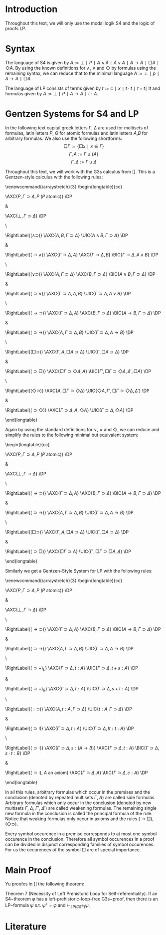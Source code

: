 
Introduction
============

Throughout this text, we will only use the modal logik S4 and the logic of proofs LP.

Syntax
======

The language of S4 is given by $A := ⊥ ∣ P ∣ A ∧ A  ∣ A ∨ A ∣ A → A ∣ □A ∣ ◇A$.
By using the known definitions for $∧$, $∨$ and $◇$ by formulas using the remaining syntax, we can reduce that to the minimal language $A := ⊥ ∣ p ∣ A → A ∣ □A$. 

The language of LP consists of terms given by $t := c ∣ x ∣ t ⋅ t ∣ t + t ∣\: !t$ and formulas given by $A := ⊥ ∣ P ∣ A → A ∣ t{:}A$. 

Gentzen Systems for S4 and LP
=============================

In the following text capital greek letters $Γ$, $Δ$ are used for multisets of formulas, latin letters $P$, $Q$ for atomic formulas and latin letters $A$,$B$ for arbitrary formulas. We also use the following shortforms:
$$□Γ := \{□x ∣ x ∈ Γ\}$$
$$Γ,A := Γ ∪ \{A\}$$
$$Γ,Δ := Γ ∪ Δ$$

Throughout this text, we will work with the G3s calculus from []. This is a Gentzen-style calculus with the following rules:

\renewcommand{\arraystretch}{3}
\begin{longtable}{cc}

\AXC{$P, Γ ⊃ Δ, P$ ($P$ atomic)}
\DP

&

\AXC{$⊥, Γ ⊃ Δ$}
\DP

\\
 
\RightLabel{$(∧ ⊃)$}
\AXC{$A, B, Γ ⊃ Δ$}
\UIC{$A ∧ B, Γ ⊃ Δ$}
\DP

&

\RightLabel{$(⊃ ∧)$}
\AXC{$Γ ⊃ Δ, A$}
\AXC{$Γ ⊃ Δ, B$}
\BIC{$Γ ⊃ Δ, A ∧ B$}
\DP

\\

\RightLabel{$(∨ ⊃)$}
\AXC{$A, Γ ⊃ Δ$}
\AXC{$B, Γ ⊃ Δ$}
\BIC{$A ∨ B, Γ ⊃ Δ$}
\DP

&

\RightLabel{$(⊃ ∨)$}
\AXC{$Γ ⊃ Δ, A, B$}
\UIC{$Γ ⊃ Δ, A ∨ B$}
\DP

\\

\RightLabel{$(→ ⊃)$}
\AXC{$Γ ⊃ Δ, A$}
\AXC{$B, Γ ⊃ Δ$}
\BIC{$A → B, Γ ⊃ Δ$}
\DP

&

\RightLabel{$(⊃ →)$}
\AXC{$A,Γ ⊃ Δ, B$}
\UIC{$Γ ⊃ Δ, A → B$}
\DP

\\

\RightLabel{$(□ ⊃)$}
\AXC{$Γ, A, □A ⊃ Δ$}
\UIC{$Γ, □A ⊃ Δ$}
\DP

&

\RightLabel{$(⊃ □)$}
\AXC{$□Γ ⊃ ◇Δ, A$}
\UIC{$Γ', □Γ  ⊃ ◇Δ, Δ', □A$}
\DP

\\

\RightLabel{$(◇ ⊃)$}
\AXC{$A, □Γ ⊃ ◇Δ$}
\UIC{$◇A, Γ', □Γ ⊃ ◇Δ, Δ'$}
\DP

&

\RightLabel{$(⊃ ◇)$}
\AXC{$Γ ⊃ Δ, A, ◇A$}
\UIC{$Γ ⊃ Δ, ◇A$}
\DP

\end{longtable}

Again by using the standard definitions for $∨$, $∧$ and $◇$, we can reduce and simplify the rules to the following minimal but equivalent system:

\begin{longtable}{cc}

\AXC{$P,Γ ⊃ Δ,P$ ($P$ atomic)}
\DP

&

\AXC{$⊥, Γ ⊃ Δ$}
\DP

\\

\RightLabel{$(→ ⊃)$}
\AXC{$Γ ⊃ Δ, A$}
\AXC{$B, Γ ⊃ Δ$}
\BIC{$A → B, Γ ⊃ Δ$}
\DP

&

\RightLabel{$(⊃ →)$}
\AXC{$A,Γ ⊃ Δ, B$}
\UIC{$Γ ⊃ Δ, A → B$}
\DP

\\

\RightLabel{$(□ ⊃)$}
\AXC{$Γ, A, □A ⊃ Δ$}
\UIC{$Γ, □A ⊃ Δ$}
\DP

&

\RightLabel{$(⊃ □)$}
\AXC{$□Γ ⊃ A$}
\UIC{$Γ', □Γ  ⊃ □A, Δ$}
\DP

\end{longtable}

Similarly we get a Gentzen-Style System for LP with the following rules:

\renewcommand{\arraystretch}{3}
\begin{longtable}{cc}

\AXC{$P, Γ ⊃ Δ, P$ ($P$ atomic)}
\DP

&

\AXC{$⊥, Γ ⊃ Δ$}
\DP

\\

\RightLabel{$(→ ⊃)$}
\AXC{$Γ ⊃ Δ, A$}
\AXC{$B, Γ ⊃ Δ$}
\BIC{$A → B, Γ ⊃ Δ$}
\DP

&

\RightLabel{$(⊃ →)$}
\AXC{$A, Γ ⊃ Δ, B$}
\UIC{$Γ ⊃ Δ, A → B$}
\DP

\\

\RightLabel{$(⊃ +)_L$}
\AXC{$Γ ⊃ Δ, t{:}A$}
\UIC{$Γ ⊃ Δ, t+s{:}A$}
\DP

&

\RightLabel{$(⊃ +)_R$}
\AXC{$Γ ⊃ Δ, t{:}A$}
\UIC{$Γ ⊃ Δ, s+t{:}A$}
\DP

\\

\RightLabel{$({:} ⊃)$}
\AXC{$A, t{:}A, Γ ⊃ Δ$}
\UIC{$t{:}A, Γ ⊃ Δ$}
\DP

&

\RightLabel{$(⊃ !)$}
\AXC{$Γ ⊃ Δ, t{:}A$}
\UIC{$Γ ⊃ Δ, !t{:}t{:}A$}
\DP

\\

\RightLabel{$(⊃ ⋅)$}
\AXC{$Γ ⊃ Δ, s{:}(A → B)$}
\AXC{$Γ ⊃ Δ, t{:}A$}
\BIC{$Γ ⊃ Δ, s⋅t{:}B$}
\DP

&

\RightLabel{$(⊃ :)$, $A$ an axiom}
\AXC{$Γ ⊃ Δ, A$}
\UIC{$Γ ⊃ Δ, c{:}A$}
\DP

\end{longtable}

In all this rules, arbitrary formulas which occur in the premises and the conclusion (denoted by repeated multisets $Γ$, $Δ$) are called side formulas. Arbitrary formulas which only occur in the conclusion (denoted by new multisets $Γ$, $Δ$, $Γ'$, $Δ'$) are called weakening formulas. The remaining single new formula in the conclusion is called the principal formula of the rule. Notice that weaking formulas only occur in axioms and the rules $(⊃ □)$, $(◇ ⊃)$.

Every symbol occurence in a premise corresponds to at most one symbol occurence in the conclusion. Therefore all symbol occurences in a proof can be divided in disjunct corresponding families of symbol occurences. For us the occurences of the symbol $□$ are of special importance.
 

Main Proof
==========

Yu proofes in [] the following theorem:

Theorem 7 (Necessity of Left Prehistoric Loop for Self-referentiality).
If an S4−theorem $φ$ has a left-prehistoric-loop-free G3s−proof, then there is an LP−formula $ψ$ s.t. $ψ^◦ = φ$ and $⊢_{LP(CS^⊛)} ψ$.

Literature
==========

